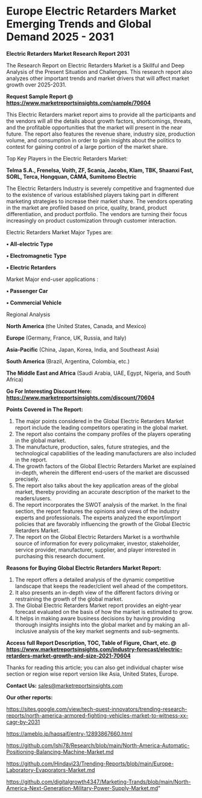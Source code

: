# Europe Electric Retarders Market Emerging Trends and Global Demand 2025 - 2031

<strong>Electric Retarders Market Research Report 2031</strong>

The Research Report on Electric Retarders Market is a Skillful and Deep Analysis of the Present Situation and Challenges. This research report also analyzes other important trends and market drivers that will affect market growth over 2025-2031.

<strong>Request Sample Report @ <a href=https://www.marketreportsinsights.com/sample/70604>https://www.marketreportsinsights.com/sample/70604</a></strong>

This Electric Retarders market report aims to provide all the participants and the vendors will all the details about growth factors, shortcomings, threats, and the profitable opportunities that the market will present in the near future. The report also features the revenue share, industry size, production volume, and consumption in order to gain insights about the politics to contest for gaining control of a large portion of the market share.

Top Key Players in the Electric Retarders Market:

<strong>Telma S.A., Frenelsa, Voith, ZF, Scania, Jacobs, Klam, TBK, Shaanxi Fast, SORL, Terca, Hongquan, CAMA, Sumitomo Electric</strong>

The Electric Retarders Industry is severely competitive and fragmented due to the existence of various established players taking part in different marketing strategies to increase their market share. The vendors operating in the market are profiled based on price, quality, brand, product differentiation, and product portfolio. The vendors are turning their focus increasingly on product customization through customer interaction.

Electric Retarders Market Major Types are:

<strong>• All-electric Type

• Electromagnetic Type

• Electric Retarders</strong>

Market Major end-user applications :

<strong>• Passenger Car

• Commercial Vehicle</strong>

Regional Analysis

</u><strong><b>North America</b></strong> (the United States, Canada, and Mexico)

<strong><b>Europe </b></strong>(Germany, France, UK, Russia, and Italy)

<strong><b>Asia-Pacific</b></strong> (China, Japan, Korea, India, and Southeast Asia)

<strong><b>South America</b></strong> (Brazil, Argentina, Colombia, etc.)

<strong><b>The Middle East and Africa</b></strong> (Saudi Arabia, UAE, Egypt, Nigeria, and South Africa)

<strong>Go For Interesting Discount Here: <a href=https://www.marketreportsinsights.com/discount/70604>https://www.marketreportsinsights.com/discount/70604</a></strong>

<strong>Points Covered in The Report:</strong>
<ol>
  <li>The major points considered in the Global Electric Retarders Market report include the leading competitors operating in the global market.</li>
  <li>The report also contains the company profiles of the players operating in the global market.</li>
  <li>The manufacture, production, sales, future strategies, and the technological capabilities of the leading manufacturers are also included in the report.</li>
  <li>The growth factors of the Global Electric Retarders Market are explained in-depth, wherein the different end-users of the market are discussed precisely.</li>
  <li>The report also talks about the key application areas of the global market, thereby providing an accurate description of the market to the readers/users.</li>
  <li>The report incorporates the SWOT analysis of the market. In the final section, the report features the opinions and views of the industry experts and professionals. The experts analyzed the export/import policies that are favorably influencing the growth of the Global Electric Retarders Market.</li>
  <li>The report on the Global Electric Retarders Market is a worthwhile source of information for every policymaker, investor, stakeholder, service provider, manufacturer, supplier, and player interested in purchasing this research document.</li>
</ol>
<strong>Reasons for Buying Global Electric Retarders Market Report:</strong>

<ol>
  <li>The report offers a detailed analysis of the dynamic competitive landscape that keeps the reader/client well ahead of the competitors.</li>
  <li>It also presents an in-depth view of the different factors driving or restraining the growth of the global market.</li>
  <li>The Global Electric Retarders Market report provides an eight-year forecast evaluated on the basis of how the market is estimated to grow.</li>
  <li>It helps in making aware business decisions by having providing thorough insights insights into the global market and by making an all-inclusive analysis of the key market segments and sub-segments.</li>
</ol>
<strong>Access full Report Description, TOC, Table of Figure, Chart, etc. @ <a href=https://www.marketreportsinsights.com/industry-forecast/electric-retarders-market-growth-and-size-2021-70604>https://www.marketreportsinsights.com/industry-forecast/electric-retarders-market-growth-and-size-2021-70604</a></strong>


Thanks for reading this article; you can also get individual chapter wise section or region wise report version like Asia, United States, Europe.

<strong>Contact Us:</strong>
sales@marketreportsinsights.com

<strong>Our other reports:</strong>

<a href=https://sites.google.com/view/tech-quest-innovators/trending-research-reports/north-america-armored-fighting-vehicles-market-to-witness-xx-cagr-by-2031>https://sites.google.com/view/tech-quest-innovators/trending-research-reports/north-america-armored-fighting-vehicles-market-to-witness-xx-cagr-by-2031</a>

<a href=https://ameblo.jp/haqsaif/entry-12893867660.html>https://ameblo.jp/haqsaif/entry-12893867660.html</a>

<a href=https://github.com/Ishi78/Research/blob/main/North-America-Automatic-Positioning-Balancing-Machine-Market.md>https://github.com/Ishi78/Research/blob/main/North-America-Automatic-Positioning-Balancing-Machine-Market.md</a>

<a href=https://github.com/Hindavi23/Trending-Reports/blob/main/Europe-Laboratory-Evaporators-Market.md>https://github.com/Hindavi23/Trending-Reports/blob/main/Europe-Laboratory-Evaporators-Market.md</a>

<a href=https://github.com/digitalgrowth4347/Marketing-Trands/blob/main/North-America-Next-Generation-Military-Power-Supply-Market.md>https://github.com/digitalgrowth4347/Marketing-Trands/blob/main/North-America-Next-Generation-Military-Power-Supply-Market.md</a>"
